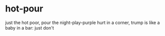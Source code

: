 # hot-pour
just the hot poor, pour the night-play-purple
hurt in a corner,
trump is like a baby in a bar:
just don't
